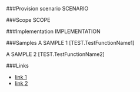 <!-- M2-TODO -->
<properties
	  pageTitle="ImageFieldDefinition"
    pageName="ImageFieldDefinition"
    parentPageId="spmeta2/definitions/sharepoint-standard/fields"
/>

###Provision scenario
SCENARIO

###Scope
SCOPE

###Implementation
IMPLEMENTATION

###Samples
A SAMPLE 1
[TEST.TestFunctionName1]

A SAMPLE 2
[TEST.TestFunctionName2]

###Links
- [link 1](http://example.com)
- [link 2](http://example.com)